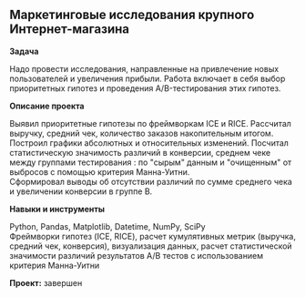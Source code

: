 
## Маркетинговые исследования крупного Интернет-магазина 

**Задача**  

Надо провести исследования, направленные на привлечение новых пользователей и увеличения прибыли. Работа включает в себя выбор приоритетных гипотез и проведения A/B-тестирования этих гипотез.  


**Описание проекта** 

Выявил приоритетные гипотезы по фреймворкам ICE и RICE. Рассчитал выручку, средний чек, количество заказов накопительным итогом. Построил графики абсолютных и относительных изменений. Посчитал статистическую значимость различий в конверсии, среднем чеке между группами тестирования : по "сырым" данным и "очищенным" от выбросов с помощью критерия Манна-Уитни.  
Сформировал выводы об отсутствии различий по сумме среднего чека и увеличении конверсии в группе В.  

   

**Навыки и инструменты**    

Python, Pandas, Matplotlib, Datetime, NumPy, SciPy  
Фреймворки гипотез (ICE, RICE), расчет кумулятивных метрик (выручка, средний чек, конверсия), визуализация данных, расчет статистической значимости различий результатов А/В тестов с использованием критерия Манна-Уитни  


**Проект:** завершен


